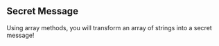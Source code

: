 ## Secret Message

Using array methods, you will transform an array of strings into a secret message!
